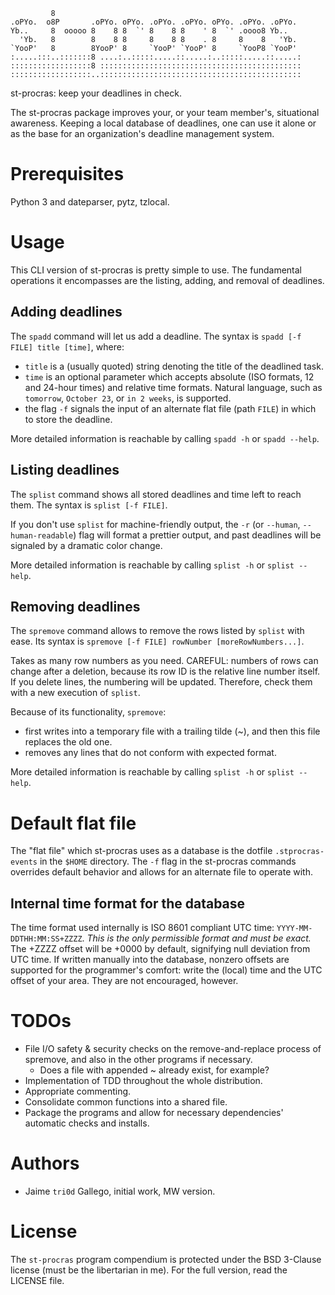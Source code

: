              8
    .oPYo.  o8P       .oPYo. oPYo. .oPYo. .oPYo. oPYo. .oPYo. .oPYo.
    Yb..     8  ooooo 8    8 8  `' 8    8 8    ' 8  `' .oooo8 Yb..
      'Yb.   8        8    8 8     8    8 8    . 8     8    8   'Yb.
    `YooP'   8        8YooP' 8     `YooP' `YooP' 8     `YooP8 `YooP'
    :.....:::..:::::::8 ....:..:::::.....::.....:..:::::.....::.....:
    ::::::::::::::::::8 :::::::::::::::::::::::::::::::::::::::::::::
    ::::::::::::::::::..:::::::::::::::::::::::::::::::::::::::::::::
st-procras: keep your deadlines in check.

The st-procras package improves your, or your team member's, situational awareness. Keeping a local database of deadlines, one can use it alone or as the base for
an organization's deadline management system.

# Prerequisites
Python 3 and dateparser, pytz, tzlocal.

# Usage
This CLI version of st-procras is pretty simple to use. The fundamental operations it encompasses
are the listing, adding, and removal of deadlines.

## Adding deadlines
The `spadd` command will let us add a deadline. The syntax is `spadd [-f FILE] title [time]`,
where:
* `title` is a (usually quoted) string denoting the title of the deadlined task.
* `time` is an optional parameter which accepts absolute (ISO formats, 12 and 24-hour times) and relative
time formats. Natural language, such as `tomorrow`, `October 23`, or `in 2 weeks`, is supported.
* the flag `-f` signals the input of an alternate flat file (path `FILE`) in which to store the deadline.

More detailed information is reachable by calling `spadd -h` or `spadd --help`.

## Listing deadlines
The `splist` command shows all stored deadlines and time left to reach them. The syntax is `splist [-f FILE]`.

If you don't use `splist` for machine-friendly output, the `-r` (or `--human`, `--human-readable`) flag will format a prettier output, and past deadlines will be signaled by a dramatic color change. 

More detailed information is reachable by calling `splist -h` or `splist --help`.

## Removing deadlines
The `spremove` command allows to remove the rows listed by `splist` with ease. Its syntax is `spremove [-f FILE] rowNumber [moreRowNumbers...]`.

Takes as many row numbers as you need. CAREFUL: numbers of rows can change after a deletion, because its row ID is the relative line number itself.
If you delete lines, the numbering will be updated. Therefore, check them with a new execution of `splist`.

Because of its functionality, `spremove`:
* first writes into a temporary file with a trailing tilde (~), and then this file replaces the old one. 
* removes any lines that do not conform with expected format.

More detailed information is reachable by calling `splist -h` or `splist --help`.

# Default flat file
The "flat file" which st-procras uses as a database is the dotfile `.stprocras-events` in the `$HOME` directory.
The `-f` flag in the st-procras commands overrides default behavior and allows for an alternate file to operate with.

## Internal time format for the database
The time format used internally is ISO 8601 compliant UTC time: `YYYY-MM-DDTHH:MM:SS+ZZZZ`. *This is the only permissible format
and must be exact.*
The +ZZZZ offset will be +0000 by default, signifying null deviation from UTC time.
If written manually into the database, nonzero offsets are supported for the programmer's comfort: write the (local) time and the UTC offset of your area. They are not encouraged, however.

# TODOs
* File I/O safety & security checks on the remove-and-replace process of spremove, and also in the other programs if necessary.
    * Does a file with appended ~ already exist, for example?
* Implementation of TDD throughout the whole distribution.
* Appropriate commenting.
* Consolidate common functions into a shared file.
* Package the programs and allow for necessary dependencies' automatic checks and installs.

# Authors
* Jaime `tri0d` Gallego, initial work, MW version.

# License
The `st-procras` program compendium is protected under the BSD 3-Clause license (must be the libertarian in me). For the full version, read the LICENSE file.
